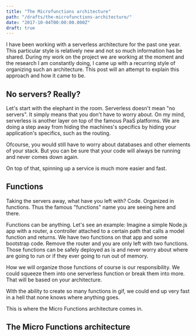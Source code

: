 ```yaml
---
title: "The Microfunctions architecture"
path: "/drafts/the-microfunctions-architecture/"
date: "2017-10-04T00:00:00.000Z"
draft: true
---
```


I have been working with a serverless architecture for the past one year. This particular style is relatively new and not so much information has be shared. During my work on the project we are working at the moment and the research I am constantly doing, I came up with a recurring style of organizing such an architecture. This post will an attempt to explain this approach and how it came to be.

## No servers? Really?
Let's start with the elephant in the room. Serverless doesn't mean "no servers". It simply means that you don't have to worry about. On my mind, serverless is another layer on top of the famous PaaS platforms. We are doing a step away from hiding the machines's specifics by hiding your application's specifics, such as the routing.

Ofcourse, you would still have to worry about databases and other elements of your stack. But you can be sure that your code will always be running and never comes down again.

On top of that, spinning up a service is much more easier and fast.

## Functions
Taking the servers away, what have you left with? Code. Organized in functions. Thus the famous "functions" name you are seeing here and there.

Functions can be anything. Let's see an example:
Imagine a simple Node.js app with a router, a controller attached to a certain path that calls a model function and returns. We have two functions on that app and some bootstrap code. Remove the router and you are only left with two functions. Those functions can be safely deployed as is and never worry about where are going to run or if they ever going to run out of memory.

How we will organize those functions of course is our responsibility. We could squeeze them into one serverless function or break them into more. That will be based on your architecture.

With the ability to create so many functions in gif, we could end up very fast in a hell that none knows where anything goes.

This is where the Micro Functions architecture comes in.

## The Micro Functions architecture
